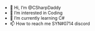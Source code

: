 - 👋 Hi, I’m @CSharpDaddy
- 👀 I’m interested in Coding
- 🌱 I’m currently learning C#
- 📫 How to reach me SYN#0714 discord

<!---
CSharpDaddy/CSharpDaddy is a ✨ special ✨ repository because its `README.md` (this file) appears on your GitHub profile.
You can click the Preview link to take a look at your changes.
--->
